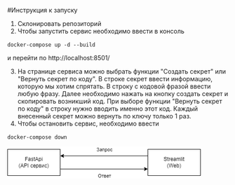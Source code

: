 #Инструкция к запуску
1. Склонировать репозиторий
2. Чтобы запустить сервис необходимо ввести в консоль
```docker
docker-compose up -d --build
```
и перейти по http://localhost:8501/

3. На странице сервиса можно выбрать функции "Создать секрет" или "Вернуть секрет по коду". В строке секрет ввести информацию, которую мы хотим спрятать. В строку с кодовой фразой ввести любую фразу. 
Далее необходимо нажать на кнопку создать секрет и скопировать возникший код. При выборе функции "Вернуть секрет по коду" в строку нужно вводить именно этот код. Каждый внесенный секрет можно вернуть по ключу только 1 раз.
4. Чтобы остановить сервис, необходимо ввести
```docker
docker-compose down
```
![GitHub Logo](/Architecture_scheme.png)
